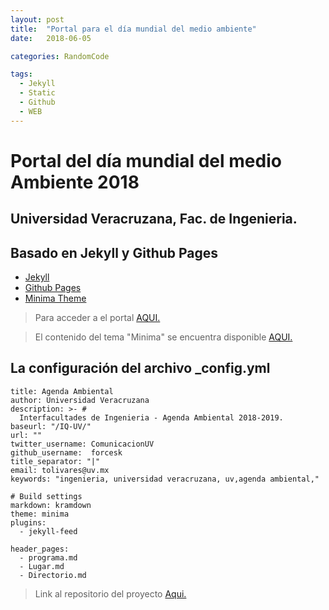```yaml
---
layout: post
title:  "Portal para el día mundial del medio ambiente"
date:   2018-06-05

categories: RandomCode

tags:
  - Jekyll
  - Static
  - Github
  - WEB
---
```


# Portal del día mundial del medio Ambiente 2018 
## Universidad Veracruzana, Fac. de Ingenieria.


## Basado en Jekyll y Github Pages
* [Jekyll](https://jekyllrb.com)
* [Github Pages](https://pages.github.com)
* [Minima Theme](https://jekyll.github.io/minima/)

> Para acceder a el portal [AQUI.](https://ambientaluv.github.io)

<!-- more -->

> El contenido del tema "Minima" se encuentra disponible [AQUI.](https://github.com/jekyll/minima)

## La configuración del archivo _config.yml
```
title: Agenda Ambiental
author: Universidad Veracruzana
description: >- # 
  Interfacultades de Ingenieria - Agenda Ambiental 2018-2019.
baseurl: "/IQ-UV/" 
url: "" 
twitter_username: ComunicacionUV
github_username:  forcesk
title_separator: "|"
email: tolivares@uv.mx
keywords: "ingenieria, universidad veracruzana, uv,agenda ambiental,"

# Build settings
markdown: kramdown
theme: minima
plugins:
  - jekyll-feed

header_pages:
  - programa.md
  - Lugar.md
  - Directorio.md

```
> Link al repositorio del proyecto [Aqui.](https://github.com/forcesk/IQ-UV)

